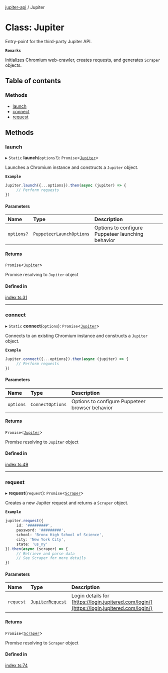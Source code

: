 [jupiter-api](../README.md) / Jupiter

# Class: Jupiter

Entry-point for the third-party Jupiter API.

**`Remarks`**

Initializes Chromium web-crawler, creates requests, and generates `Scraper` objects.

## Table of contents

### Methods

- [launch](Jupiter.md#launch)
- [connect](Jupiter.md#connect)
- [request](Jupiter.md#request)

## Methods

### launch

▸ `Static` **launch**(`options?`): `Promise`<[`Jupiter`](Jupiter.md)\>

Launches a Chromium instance and constructs a `Jupiter` object.

**`Example`**

```ts
Jupiter.launch({...options}).then(async (jupiter) => {
     // Perform requests
})
```

#### Parameters

| Name | Type | Description |
| :------ | :------ | :------ |
| `options?` | `PuppeteerLaunchOptions` | Options to configure Puppeteer launching behavior |

#### Returns

`Promise`<[`Jupiter`](Jupiter.md)\>

Promise resolving to `Jupiter` object

#### Defined in

[index.ts:31](https://github.com/Wolfiej-k/jupiter-api/blob/e681e95/lib/index.ts#L31)

___

### connect

▸ `Static` **connect**(`options`): `Promise`<[`Jupiter`](Jupiter.md)\>

Connects to an existing Chromium instance and constructs a `Jupiter` object.

**`Example`**

```ts
Jupiter.connect({...options}).then(async (jupiter) => {
     // Perform requests
})
```

#### Parameters

| Name | Type | Description |
| :------ | :------ | :------ |
| `options` | `ConnectOptions` | Options to configure Puppeteer browser behavior |

#### Returns

`Promise`<[`Jupiter`](Jupiter.md)\>

Promise resolving to `Jupiter` object

#### Defined in

[index.ts:49](https://github.com/Wolfiej-k/jupiter-api/blob/e681e95/lib/index.ts#L49)

___

### request

▸ **request**(`request`): `Promise`<[`Scraper`](Scraper.md)\>

Creates a new Jupiter request and returns a `Scraper` object.

**`Example`**

```ts
jupiter.request({
     id: '#########',
     password: '#########',
     school: 'Bronx High School of Science',
     city: 'New York City',
     state: 'us_ny'
}).then(async (scraper) => {
     // Retrieve and parse data
     // See Scraper for more details
})
```

#### Parameters

| Name | Type | Description |
| :------ | :------ | :------ |
| `request` | [`JupiterRequest`](../interfaces/JupiterRequest.md) | Login details for [https://login.jupitered.com/login/](https://login.jupitered.com/login/) |

#### Returns

`Promise`<[`Scraper`](Scraper.md)\>

Promise resolving to `Scraper` object

#### Defined in

[index.ts:74](https://github.com/Wolfiej-k/jupiter-api/blob/e681e95/lib/index.ts#L74)
